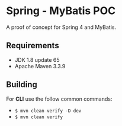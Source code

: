 # Spring - MyBatis POC

A proof of concept for Spring 4 and MyBatis.

## Requirements

- JDK 1.8 update 65
- Apache Maven 3.3.9

## Building

For **CLI** use the follow common commands:

- `$ mvn clean verify -D dev`
- `$ mvn clean verify`
